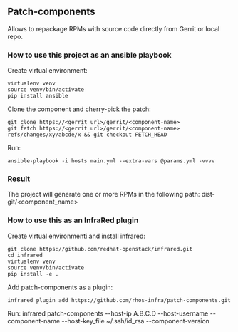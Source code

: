## Patch-components

Allows to repackage RPMs with source code directly from Gerrit or local repo.

### How to use this project as an ansible playbook

Create virtual environment:

    virtualenv venv
    source venv/bin/activate
    pip install ansible 

Clone the component and cherry-pick the patch:

    git clone https://<gerrit url>/gerrit/<component-name>
    git fetch https://<gerrit url>/gerrit/<component-name> refs/changes/xy/abcde/x && git checkout FETCH_HEAD

Run:

    ansible-playbook -i hosts main.yml --extra-vars @params.yml -vvvv


### Result

The project will generate one or more RPMs in the following path: dist-git/<component_name>


### How to use this as an InfraRed plugin

Create virtual environmenti and install infrared:

    git clone https://github.com/redhat-openstack/infrared.git
    cd infrared
    virtualenv venv
    source venv/bin/activate
    pip install -e .
    
    
Add patch-components as a plugin:
   
    infrared plugin add https://github.com/rhos-infra/patch-components.git

Run:
    infrared patch-components --host-ip A.B.C.D --host-username <user-name> --component-name <component-name>  --host-key_file ~/.ssh/id_rsa  --component-version <rhos version>

    

